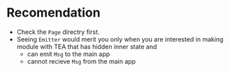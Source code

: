 # Recomendation

- Check the `Page` directry first.
- Seeing `Emitter` would merit you only when you are interested in making module with TEA that has hidden inner state and
	- can emit `Msg` to the main app
	- cannot recieve `Msg` from the main app
